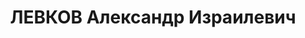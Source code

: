 ---
title: ЛЕВКОВ Александр Израилевич
description: 'Род. в 1898, г. Ростов-на-Дону, еврей, обр.: высшее, б/п. Проживал:
  Украинская ССР, г. Харьков, Пушкинский въезд, 7, кв. 18. Зав. монтаж. группой треста
  "Коксохиммонтаж"

  Арестован 20.09.1937. Обв. по ст. 54-7-8-11 (участник троцкистской вредительской
  организации). Приговор: ВК ВС СССР, 10.12.1937 – ВМН. Расстрелян 10.12.1937, г.Харьков.

  Реабилитирован 29.06.1957'
---